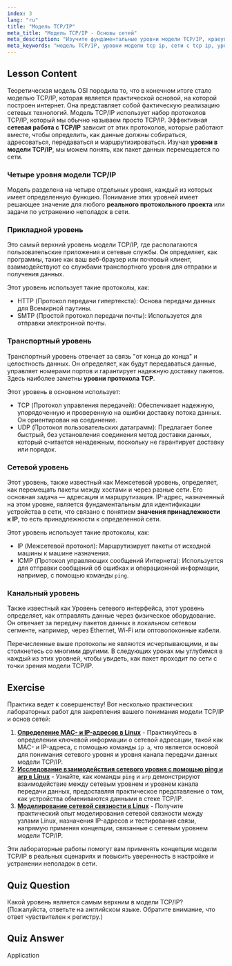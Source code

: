 ```yaml
---
index: 3
lang: "ru"
title: "Модель TCP/IP"
meta_title: "Модель TCP/IP - Основы сетей"
meta_description: "Изучите фундаментальные уровни модели TCP/IP, краеугольного камня современных сетей. Узнайте о прикладном, транспортном, сетевом уровнях и уровне канала для эффективной работы с сетями по протоколу TCP/IP."
meta_keywords: "модель TCP/IP, уровни модели tcp ip, сети с tcp ip, уровни протокола tcp, сетевые уровни, TCP, IP, сетевое администрирование Linux, проект реального протокола"
---
```


## Lesson Content

Теоретическая модель OSI породила то, что в конечном итоге стало моделью TCP/IP, которая является практической основой, на которой построен интернет. Она представляет собой фактическую реализацию сетевых технологий. Модель TCP/IP использует набор протоколов TCP/IP, который мы обычно называем просто TCP/IP. Эффективная **сетевая работа с TCP/IP** зависит от этих протоколов, которые работают вместе, чтобы определить, как данные должны собираться, адресоваться, передаваться и маршрутизироваться. Изучая **уровни в модели TCP/IP**, мы можем понять, как пакет данных перемещается по сети.

### Четыре уровня модели TCP/IP

Модель разделена на четыре отдельных уровня, каждый из которых имеет определенную функцию. Понимание этих уровней имеет решающее значение для любого **реального протокольного проекта** или задачи по устранению неполадок в сети.

### Прикладной уровень

Это самый верхний уровень модели TCP/IP, где располагаются пользовательские приложения и сетевые службы. Он определяет, как программы, такие как ваш веб-браузер или почтовый клиент, взаимодействуют со службами транспортного уровня для отправки и получения данных.

Этот уровень использует такие протоколы, как:

- HTTP (Протокол передачи гипертекста): Основа передачи данных для Всемирной паутины.
- SMTP (Простой протокол передачи почты): Используется для отправки электронной почты.

### Транспортный уровень

Транспортный уровень отвечает за связь "от конца до конца" и целостность данных. Он определяет, как будут передаваться данные, управляет номерами портов и гарантирует надежную доставку пакетов. Здесь наиболее заметны **уровни протокола TCP**.

Этот уровень в основном использует:

- TCP (Протокол управления передачей): Обеспечивает надежную, упорядоченную и проверенную на ошибки доставку потока данных. Он ориентирован на соединение.
- UDP (Протокол пользовательских датаграмм): Предлагает более быстрый, без установления соединения метод доставки данных, который считается ненадежным, поскольку не гарантирует доставку или порядок.

### Сетевой уровень

Этот уровень, также известный как Межсетевой уровень, определяет, как перемещать пакеты между хостами и через разные сети. Его основная задача — адресация и маршрутизация. IP-адрес, назначенный на этом уровне, является фундаментальным для идентификации устройства в сети, что связано с понятием **значения принадлежности к IP**, то есть принадлежности к определенной сети.

Этот уровень использует такие протоколы, как:

- IP (Межсетевой протокол): Маршрутизирует пакеты от исходной машины к машине назначения.
- ICMP (Протокол управляющих сообщений Интернета): Используется для отправки сообщений об ошибках и операционной информации, например, с помощью команды `ping`.

### Канальный уровень

Также известный как Уровень сетевого интерфейса, этот уровень определяет, как отправлять данные через физическое оборудование. Он отвечает за передачу пакетов данных в локальном сетевом сегменте, например, через Ethernet, Wi-Fi или оптоволоконные кабели.

Перечисленные выше протоколы не являются исчерпывающими, и вы столкнетесь со многими другими. В следующих уроках мы углубимся в каждый из этих уровней, чтобы увидеть, как пакет проходит по сети с точки зрения модели TCP/IP.

## Exercise

Практика ведет к совершенству! Вот несколько практических лабораторных работ для закрепления вашего понимания модели TCP/IP и основ сетей:

1.  **[Определение MAC- и IP-адресов в Linux](https://labex.io/ru/labs/comptia-identify-mac-and-ip-addresses-in-linux-592731)** - Практикуйтесь в определении ключевой информации о сетевой адресации, такой как MAC- и IP-адреса, с помощью команды `ip a`, что является основой для понимания сетевого уровня и уровня канала передачи данных модели TCP/IP.
2.  **[Исследование взаимодействия сетевого уровня с помощью ping и arp в Linux](https://labex.io/ru/labs/comptia-explore-network-layer-interaction-with-ping-and-arp-in-linux-592746)** - Узнайте, как команды `ping` и `arp` демонстрируют взаимодействие между сетевым уровнем и уровнем канала передачи данных, предоставляя практическое представление о том, как устройства обмениваются данными в стеке TCP/IP.
3.  **[Моделирование сетевой связности в Linux](https://labex.io/ru/labs/comptia-simulate-network-layer-connectivity-in-linux-592752)** - Получите практический опыт моделирования сетевой связности между узлами Linux, назначения IP-адресов и тестирования связи, напрямую применяя концепции, связанные с сетевым уровнем модели TCP/IP.

Эти лабораторные работы помогут вам применять концепции модели TCP/IP в реальных сценариях и повысить уверенность в настройке и устранении неполадок в сети.

## Quiz Question

Какой уровень является самым верхним в модели TCP/IP? (Пожалуйста, ответьте на английском языке. Обратите внимание, что ответ чувствителен к регистру.)

## Quiz Answer

Application
